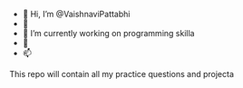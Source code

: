 - 👋 Hi, I’m @VaishnaviPattabhi
- 👀 
- 🌱 I’m currently working on programming skilla
- 💞️ 
- 📫 

<!---
VaishnaviPattabhi/VaishnaviPattabhi is a ✨ special ✨ repository because its `README.md` (this file) appears on your GitHub profile.
You can click the Preview link to take a look at your changes.
--->
This repo will contain all my practice questions and projecta
